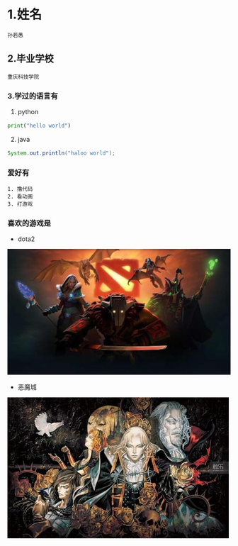 # 1.姓名
    孙若愚
## 2.毕业学校
    重庆科技学院
### 3.学过的语言有
1. python
````python
print("hello world")
````
2. java
````java
System.out.println("haloo world");
````
### 爱好有
````
1. 撸代码
2. 看动画
3. 打游戏
````

### 喜欢的游戏是

* dota2

![dota2](dota.png)
* 恶魔城

![Castlevania](Castlevania.png)

